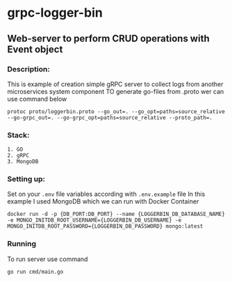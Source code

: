 # grpc-logger-bin
## Web-server to perform CRUD operations with Event object

### Description:

This is example of creation simple gRPC server to collect logs from another microservices system component
TO generate go-files from .proto wer can use command below

```protoc proto/loggerbin.proto --go_out=. --go_opt=paths=source_relative --go-grpc_out=. --go-grpc_opt=paths=source_relative --proto_path=.```

### Stack:

```
1. GO
2. gRPC
3. MongoDB
```

### Setting up:

Set on your `.env` file variables according with `.env.example` file
In this example I used MongoDB which we can run with Docker Container

```docker run -d -p {DB_PORT:DB_PORT} --name {LOGGERBIN_DB_DATABASE_NAME} -e MONGO_INITDB_ROOT_USERNAME={LOGGERBIN_DB_USERNAME} -e MONGO_INITDB_ROOT_PASSWORD={LOGGERBIN_DB_PASSWORD} mongo:latest```

### Running
To run server use command

```go run cmd/main.go```

